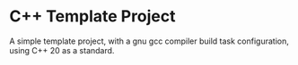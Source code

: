 # C++ Template Project

A simple template project, with a gnu gcc compiler build task configuration, using C++ 20
as a standard.